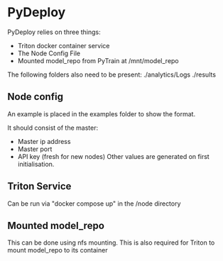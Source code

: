 # PyDeploy

PyDeploy relies on three things: 
- Triton docker container service
- The Node Config File
- Mounted model_repo from PyTrain at /mnt/model_repo

The following folders also need to be present:
./analytics/Logs
./results

## Node config
An example is placed in the examples folder to show the format.

It should consist of the master:
- Master ip address
- Master port
- API key (fresh for new nodes)
Other values are generated on first initialisation.

## Triton Service
Can be run via "docker compose up" in the /node directory

## Mounted model_repo
This can be done using nfs mounting. This is also required for Triton to mount model_repo to its container

